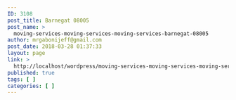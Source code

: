 ```yaml
---
ID: 3108
post_title: Barnegat 08005
post_name: >
  moving-services-moving-services-moving-services-barnegat-08005
author: mrgabonijeff@gmail.com
post_date: 2018-03-28 01:37:33
layout: page
link: >
  http://localhost/wordpress/moving-services-moving-services-moving-services-barnegat-08005/
published: true
tags: [ ]
categories: [ ]
---
```

